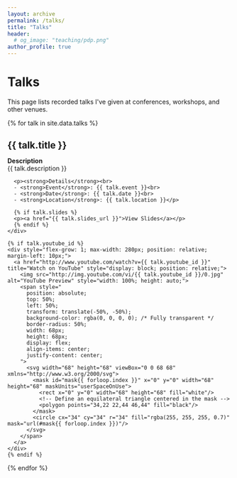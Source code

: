 ```yaml
---
layout: archive
permalink: /talks/
title: "Talks"
header: 
  # og_image: "teaching/pdp.png"
author_profile: true
---
```


# Talks

This page lists recorded talks I've given at conferences, workshops, and other venues.

{% for talk in site.data.talks %}
<div style="margin-bottom: 2em;">
  <h2 style="margin-bottom: 0;">{{ talk.title }}</h2>
  
  <div style="display: flex; align-items: flex-start; gap: 5px;">
    <div style="flex-grow: 2;">
      <p><strong>Description</strong><br>
      {{ talk.description }}</p>
      
      <p><strong>Details</strong><br>
      - <strong>Event</strong>: {{ talk.event }}<br>
      - <strong>Date</strong>: {{ talk.date }}<br>
      - <strong>Location</strong>: {{ talk.location }}</p>
      
      {% if talk.slides %}
      <p><a href="{{ talk.slides_url }}">View Slides</a></p>
      {% endif %}
    </div>
    
    {% if talk.youtube_id %}
    <div style="flex-grow: 1; max-width: 280px; position: relative; margin-left: 10px;">
      <a href="http://www.youtube.com/watch?v={{ talk.youtube_id }}" title="Watch on YouTube" style="display: block; position: relative;">
        <img src="http://img.youtube.com/vi/{{ talk.youtube_id }}/0.jpg" alt="YouTube Preview" style="width: 100%; height: auto;">
        <span style="
          position: absolute;
          top: 50%;
          left: 50%;
          transform: translate(-50%, -50%);
          background-color: rgba(0, 0, 0, 0); /* Fully transparent */
          border-radius: 50%;
          width: 68px;
          height: 68px;
          display: flex;
          align-items: center;
          justify-content: center;
        ">
          <svg width="68" height="68" viewBox="0 0 68 68" xmlns="http://www.w3.org/2000/svg">
            <mask id="mask{{ forloop.index }}" x="0" y="0" width="68" height="68" maskUnits="userSpaceOnUse">
              <rect x="0" y="0" width="68" height="68" fill="white"/>
              <!-- Define an equilateral triangle centered in the mask -->
              <polygon points="34,22 22,44 46,44" fill="black"/>
            </mask>
            <circle cx="34" cy="34" r="34" fill="rgba(255, 255, 255, 0.7)" mask="url(#mask{{ forloop.index }})"/>
          </svg>
        </span>
      </a>
    </div>
    {% endif %}
  </div>
</div>
{% endfor %}
